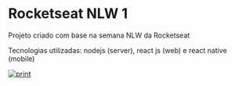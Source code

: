 <h1>Rocketseat NLW 1</h1>

<p>Projeto criado com base na semana NLW da Rocketseat</p>

<p>Tecnologias utilizadas: nodejs (server), react js (web) e react native (mobile)</p>

<p><a href="https://ibb.co/hFkCRkd"><img src="https://i.ibb.co/VYd3WdC/print.jpg" alt="print" border="0"></a></p>